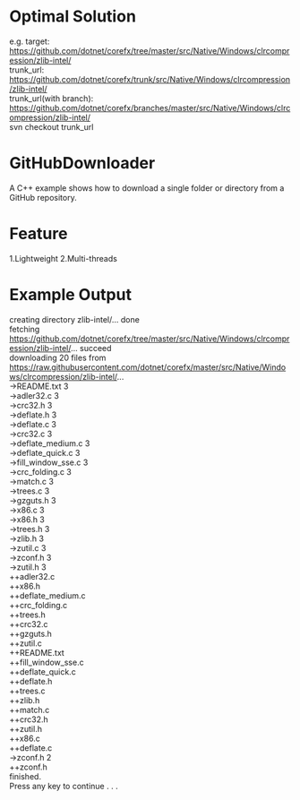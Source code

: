 # Optimal Solution
e.g. target: https://github.com/dotnet/corefx/tree/master/src/Native/Windows/clrcompression/zlib-intel/   
trunk_url: https://github.com/dotnet/corefx/trunk/src/Native/Windows/clrcompression/zlib-intel/   
trunk_url(with branch): https://github.com/dotnet/corefx/branches/master/src/Native/Windows/clrcompression/zlib-intel/   
svn checkout trunk_url

# GitHubDownloader
A C++ example shows how to download a single folder or directory from a GitHub repository.

# Feature
1.Lightweight
2.Multi-threads

# Example Output
creating directory zlib-intel/... done    
fetching https://github.com/dotnet/corefx/tree/master/src/Native/Windows/clrcompression/zlib-intel/... succeed    
downloading 20 files from https://raw.githubusercontent.com/dotnet/corefx/master/src/Native/Windows/clrcompression/zlib-intel/...    
->README.txt 3    
->adler32.c 3    
->crc32.h 3    
->deflate.h 3    
->deflate.c 3    
->crc32.c 3    
->deflate_medium.c 3    
->deflate_quick.c 3    
->fill_window_sse.c 3    
->crc_folding.c 3    
->match.c 3    
->trees.c 3    
->gzguts.h 3    
->x86.c 3    
->x86.h 3    
->trees.h 3    
->zlib.h 3    
->zutil.c 3    
->zconf.h 3    
->zutil.h 3    
++adler32.c    
++x86.h    
++deflate_medium.c    
++crc_folding.c    
++trees.h    
++crc32.c    
++gzguts.h    
++zutil.c    
++README.txt    
++fill_window_sse.c    
++deflate_quick.c    
++deflate.h    
++trees.c    
++zlib.h    
++match.c    
++crc32.h    
++zutil.h    
++x86.c    
++deflate.c    
->zconf.h 2    
++zconf.h    
finished.    
Press any key to continue . . .    
